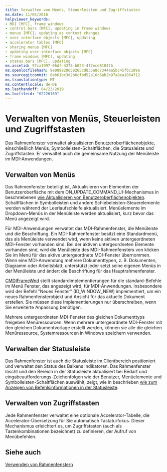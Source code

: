 ```yaml
---
title: Verwalten von Menüs, Steuerleisten und Zugriffstasten
ms.date: 11/04/2016
helpviewer_keywords:
- MDI [MFC], frame windows
- control bars [MFC], updating in frame windows
- menus [MFC], updating as context changes
- user interface objects [MFC], updating
- accelerator tables [MFC]
- sharing menus [MFC]
- updating user-interface objects [MFC]
- frame windows [MFC], updating
- status bars [MFC], updating
ms.assetid: 97ca1997-06df-4373-b023-4f7ecd81047b
ms.openlocfilehash: 9a089829658265cd835a8c7344aa5bc45fbc109a
ms.sourcegitcommit: 0ab61bc3d2b6cfbd52a16c6ab2b97a8ea1864f12
ms.translationtype: MT
ms.contentlocale: de-DE
ms.lasthandoff: 04/23/2019
ms.locfileid: "62226169"
---
```

# <a name="managing-menus-control-bars-and-accelerators"></a>Verwalten von Menüs, Steuerleisten und Zugriffstasten

Das Rahmenfenster verwaltet aktualisieren Benutzeroberflächenobjekte, einschließlich Menüs, Symbolleisten-Schaltflächen, die Statusleiste und Zugriffstasten. Er verwaltet auch die gemeinsame Nutzung der Menüleiste im MDI-Anwendungen.

## <a name="managing-menus"></a>Verwalten von Menüs

Das Rahmenfenster beteiligt ist, Aktualisieren von Elementen der Benutzeroberfläche mit dem ON_UPDATE_COMMAND_UI-Mechanismus in beschriebenen [wie Aktualisieren von Benutzeroberflächenobjekten](../mfc/how-to-update-user-interface-objects.md). Schaltflächen in Symbolleisten und andere Schiebeleisten-Steuerelemente werden während der Leerlaufschleife aktualisiert. Menüelemente im Dropdown-Menüs in der Menüleiste werden aktualisiert, kurz bevor das Menü angezeigt wird.

Für MDI-Anwendungen verwaltet das MDI-Rahmenfenster, die Menüleiste und die Beschriftung. Ein MDI-Rahmenfenster besitzt eine Standardmenü, das als Menüleiste verwendet wird, wenn keine aktiven untergeordneten MDI-Fenster vorhanden sind. Bei der aktiven untergeordneten Elemente vorhanden sind, wird die Menüleiste des MDI-Rahmenfensters von klicken Sie im Menü für das aktive untergeordnete MDI-Fenster übernommen. Wenn eine MDI-Anwendung mehrere Dokumenttypen, z. B. Dokumenten, Diagramm oder Arbeitsblatt, unterstützt jeder setzt seine eigenen Menüs in der Menüleiste und ändert die Beschriftung für das Hauptrahmenfenster.

[CMDIFrameWnd](../mfc/reference/cmdiframewnd-class.md) stellt standardimplementierungen für die standard-Befehle im Menü Fenster, das angezeigt wird, für MDI-Anwendungen. Insbesondere wird der Befehl "Neues Fenster" (ID_WINDOW_NEW) implementiert, um ein neues Rahmenfensterobjekt und Ansicht für das aktuelle Dokument erstellen. Sie müssen diese Implementierungen nur überschreiben, wenn Sie erweiterte Anpassung benötigen.

Mehrere untergeordneten MDI-Fenster des gleichen Dokumenttyps freigeben Menüressourcen. Wenn mehrere untergeordnete MDI-Fenster mit den gleichen Dokumentvorlage erstellt werden, können sie alle die gleichen Menüressource, Systemressourcen in Windows speichern verwenden.

## <a name="managing-the-status-bar"></a>Verwalten der Statusleiste

Das Rahmenfenster ist auch die Statusleiste im Clientbereich positioniert und verwaltet den Status des Balkens Indikatoren. Das Rahmenfenster löscht und den Bereich in der Statusleiste aktualisiert bei Bedarf und eingabeaufforderungs-Zeichenfolgen wie der Benutzer, Menüelemente und Symbolleisten-Schaltflächen auswählt, zeigt, wie in beschrieben [wie zum Anzeigen von Befehlsinformationen in der Statusleiste](../mfc/how-to-display-command-information-in-the-status-bar.md).

## <a name="managing-accelerators"></a>Verwalten von Zugriffstasten

Jede Rahmenfenster verwaltet eine optionale Accelerator-Tabelle, die Accelerator-Übersetzung für Sie automatisch Tastaturfokus. Dieser Mechanismus erleichtert es, um Zugriffstasten (auch als Tastenkombinationen bezeichnet) zu definieren, der Aufruf von Menübefehlen.

## <a name="see-also"></a>Siehe auch

[Verwenden von Rahmenfenstern](../mfc/using-frame-windows.md)
